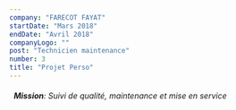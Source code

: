 ```yaml
---
company: "FARECOT FAYAT"
startDate: "Mars 2018"
endDate: "Avril 2018"
companyLogo: ""
post: "Technicien maintenance"
number: 3
title: "Projet Perso"
---
```



###### &nbsp; **Mission**: Suivi de qualité, maintenance et mise en service
